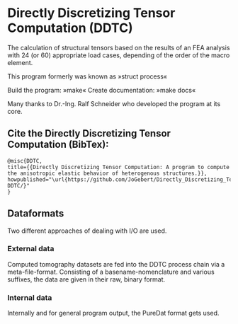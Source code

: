 # Directly Discretizing Tensor Computation (DDTC)
The calculation of structural tensors based on the results of an FEA
analysis with 24 (or 60) appropriate load cases, depending of the order of the macro element.

This program formerly was known as »struct process«

Build the program:    »make«
Create documentation: »make docs«

Many thanks to Dr.-Ing. Ralf Schneider who developed the program at its core.
## Cite the Directly Discretizing Tensor Computation (BibTex):
```
@misc{DDTC,
title={{Directly Discretizing Tensor Computation: A program to compute the anisotropic elastic behavior of heterogenous structures.}},
howpublished="\url{https://github.com/JoGebert/Directly_Discretizing_Tensor_Computation-DDTC/}"
}
```
## Dataformats
Two different approaches of dealing with I/O are used. 
### External data
Computed tomography datasets are fed into the DDTC process chain via a meta-file-format. Consisting of a basename-nomenclature and various suffixes, the data are given in their raw, binary format.

### Internal data
Internally and for general program output, the PureDat format gets used. 

